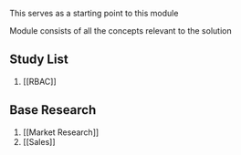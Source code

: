 This serves as a starting point to this module

Module consists of all the concepts relevant to the solution
## Study List
1. [[RBAC]]

## Base Research
1. [[Market Research]]
2. [[Sales]]